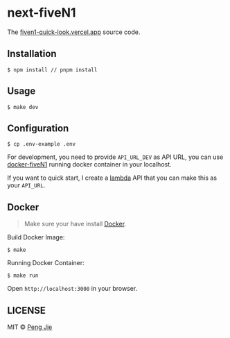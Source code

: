 # next-fiveN1

The [fiven1-quick-look.vercel.app](https://fiven1-quick-look.vercel.app/) source code.

## Installation

```shell
$ npm install // pnpm install
```

## Usage

```shell
$ make dev
```

## Configuration

```shell
$ cp .env-example .env
```

For development, you need to provide `API_URL_DEV` as API URL, you can use [docker-fiveN1](https://github.com/neighborhood999/docker-fiveN1) running docker container in your localhost.

If you want to quick start, I create a [lambda](https://lambda-fiven1-jiepeng.vercel.app/api) API that you can make this as your `API_URL`.

## Docker

> Make sure your have install [Docker](https://www.docker.com/).

Build Docker Image:

```shell
$ make
```

Running Docker Container:

```shell
$ make run
```

Open `http://localhost:3000` in your browser.

## LICENSE

MIT © [Peng Jie](https://github.com/neighborhood999)

